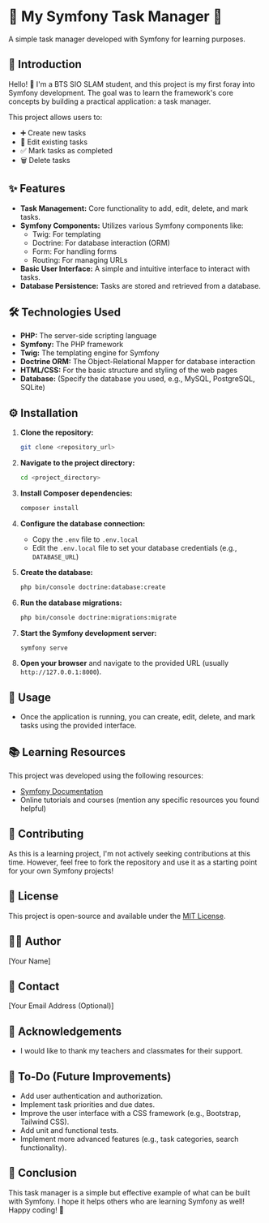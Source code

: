 # 🚀 My Symfony Task Manager 🚀

A simple task manager developed with Symfony for learning purposes.

## 🌟 Introduction

Hello! 👋 I'm a BTS SIO SLAM student, and this project is my first foray into Symfony development. The goal was to learn the framework's core concepts by building a practical application: a task manager.

This project allows users to:

* ➕ Create new tasks
* 📝 Edit existing tasks
* ✅ Mark tasks as completed
* 🗑️ Delete tasks

## ✨ Features

* **Task Management:** Core functionality to add, edit, delete, and mark tasks.
* **Symfony Components:** Utilizes various Symfony components like:
    * Twig: For templating
    * Doctrine: For database interaction (ORM)
    * Form: For handling forms
    * Routing: For managing URLs
* **Basic User Interface:** A simple and intuitive interface to interact with tasks.
* **Database Persistence:** Tasks are stored and retrieved from a database.

## 🛠️ Technologies Used

* **PHP:** The server-side scripting language
* **Symfony:** The PHP framework
* **Twig:** The templating engine for Symfony
* **Doctrine ORM:** The Object-Relational Mapper for database interaction
* **HTML/CSS:** For the basic structure and styling of the web pages
* **Database:** (Specify the database you used, e.g., MySQL, PostgreSQL, SQLite)

## ⚙️ Installation

1.  **Clone the repository:**

    ```bash
    git clone <repository_url>
    ```

2.  **Navigate to the project directory:**

    ```bash
    cd <project_directory>
    ```

3.  **Install Composer dependencies:**

    ```bash
    composer install
    ```

4.  **Configure the database connection:**

    * Copy the `.env` file to `.env.local`
    * Edit the `.env.local` file to set your database credentials (e.g., `DATABASE_URL`)

5.  **Create the database:**

    ```bash
    php bin/console doctrine:database:create
    ```

6.  **Run the database migrations:**

    ```bash
    php bin/console doctrine:migrations:migrate
    ```

7.  **Start the Symfony development server:**

    ```bash
    symfony serve
    ```

8.  **Open your browser** and navigate to the provided URL (usually `http://127.0.0.1:8000`).

## 🚀 Usage

* Once the application is running, you can create, edit, delete, and mark tasks using the provided interface.

## 📚 Learning Resources

This project was developed using the following resources:

* [Symfony Documentation](https://symfony.com/doc/current/index.html)
* Online tutorials and courses (mention any specific resources you found helpful)

## 🤝 Contributing

As this is a learning project, I'm not actively seeking contributions at this time. However, feel free to fork the repository and use it as a starting point for your own Symfony projects!

## 📄 License

This project is open-source and available under the [MIT License](https://opensource.org/licenses/MIT).

## 🧑‍💻 Author

[Your Name]

## 📧 Contact

[Your Email Address (Optional)]

## 🙏 Acknowledgements

* I would like to thank my teachers and classmates for their support.

## 📝 To-Do (Future Improvements)

* Add user authentication and authorization.
* Implement task priorities and due dates.
* Improve the user interface with a CSS framework (e.g., Bootstrap, Tailwind CSS).
* Add unit and functional tests.
* Implement more advanced features (e.g., task categories, search functionality).

## 🎉 Conclusion

This task manager is a simple but effective example of what can be built with Symfony. I hope it helps others who are learning Symfony as well! Happy coding! 🚀